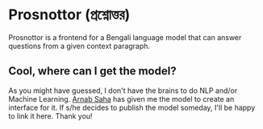 # Prosnottor (প্রশ্নোত্তর)

Prosnottor is a frontend for a Bengali language model that can answer questions 
from a given context paragraph. 


## Cool, where can I get the model? 

As you might have guessed, I don't have the brains to do NLP and/or Machine
Learning. [Arnab Saha](https://github.com/arnabsaha007) has given me the model to create an interface for it. If s/he 
decides to publish the model someday, I'll be happy to link it here. Thank you!